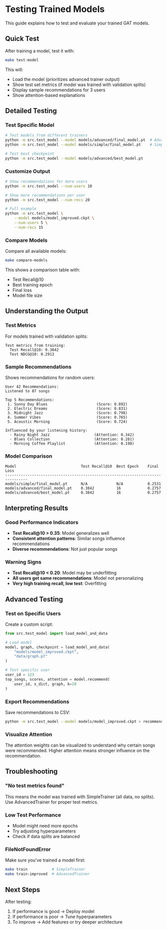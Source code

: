 # Testing Trained Models

This guide explains how to test and evaluate your trained GAT models.

## Quick Test

After training a model, test it with:

```bash
make test-model
```

This will:

- Load the model (prioritizes advanced trainer output)
- Show test set metrics (if model was trained with validation splits)
- Display sample recommendations for 3 users
- Show attention-based explanations

## Detailed Testing

### Test Specific Model

```bash
# Test models from different trainers
python -m src.test_model --model models/advanced/final_model.pt  # AdvancedTrainer
python -m src.test_model --model models/simple/final_model.pt    # SimpleTrainer

# Test best checkpoint
python -m src.test_model --model models/advanced/best_model.pt
```

### Customize Output

```bash
# Show recommendations for more users
python -m src.test_model --num-users 10

# Show more recommendations per user
python -m src.test_model --num-recs 20

# Full example
python -m src.test_model \
    --model models/model_improved.ckpt \
    --num-users 5 \
    --num-recs 15
```

### Compare Models

Compare all available models:

```bash
make compare-models
```

This shows a comparison table with:

- Test Recall@10
- Best training epoch
- Final loss
- Model file size

## Understanding the Output

### Test Metrics

For models trained with validation splits:

```text
Test metrics from training:
  Test Recall@10: 0.3842
  Test NDCG@10: 0.2913
```

### Sample Recommendations

Shows recommendations for random users:

```text
User 42 Recommendations:
Listened to 87 songs

Top 5 Recommendations:
 1. Sunny Day Blues                      (Score: 0.892)
 2. Electric Dreams                      (Score: 0.831)
 3. Midnight Jazz                        (Score: 0.798)
 4. Summer Vibes                         (Score: 0.765)
 5. Acoustic Morning                     (Score: 0.724)

Influenced by your listening history:
  - Rainy Night Jazz                    (Attention: 0.342)
  - Blues Collection                    (Attention: 0.281)
  - Morning Coffee Playlist             (Attention: 0.198)
```

### Model Comparison

```text
Model                             Test Recall@10  Best Epoch    Final Loss
--------------------------------------------------------------------------------
models/simple/final_model.pt      N/A             N/A           0.2531
models/advanced/final_model.pt    0.3842          16            0.2757
models/advanced/best_model.pt     0.3842          16            0.2757
```

## Interpreting Results

### Good Performance Indicators

- **Test Recall@10 > 0.35**: Model generalizes well
- **Consistent attention patterns**: Similar songs influence recommendations
- **Diverse recommendations**: Not just popular songs

### Warning Signs

- **Test Recall@10 < 0.20**: Model may be underfitting
- **All users get same recommendations**: Model not personalizing
- **Very high training recall, low test**: Overfitting

## Advanced Testing

### Test on Specific Users

Create a custom script:

```python
from src.test_model import load_model_and_data

# Load model
model, graph, checkpoint = load_model_and_data(
    "models/model_improved.ckpt", 
    "data/graph.pt"
)

# Test specific user
user_id = 123
top_songs, scores, attention = model.recommend(
    user_id, x_dict, graph, k=20
)
```

### Export Recommendations

Save recommendations to CSV:

```bash
python -m src.test_model --model models/model_improved.ckpt > recommendations.txt
```

### Visualize Attention

The attention weights can be visualized to understand why certain songs were recommended. Higher attention means stronger influence on the recommendation.

## Troubleshooting

### "No test metrics found"

This means the model was trained with SimpleTrainer (all data, no splits). Use AdvancedTrainer for proper test metrics.

### Low Test Performance

- Model might need more epochs
- Try adjusting hyperparameters
- Check if data splits are balanced

### FileNotFoundError

Make sure you've trained a model first:

```bash
make train           # SimpleTrainer
make train-improved  # AdvancedTrainer
```

## Next Steps

After testing:

1. If performance is good → Deploy model
2. If performance is poor → Tune hyperparameters
3. To improve → Add features or try deeper architecture
